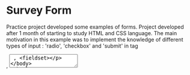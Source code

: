 # Survey Form
Practice project developed some examples of forms.
Project developed after 1 month of starting to study HTML and CSS language.
The main motivation in this example was to implement the knowledge of different types of input : 'radio', 'checkbox' and 'submit' in tag <form> , <textarea> , <fieldset>